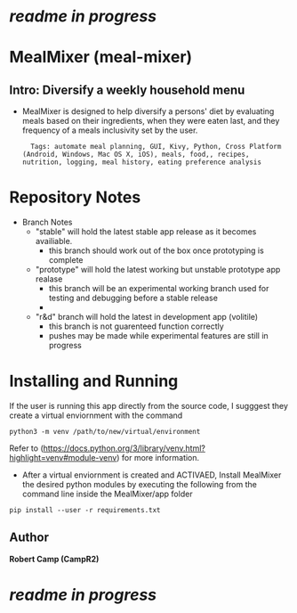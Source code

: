 
# ***readme in progress***
# MealMixer (meal-mixer)
## Intro: Diversify a weekly household menu

- MealMixer is designed to help diversify a persons' diet by evaluating
meals based on their ingredients, when they were eaten last, and they frequency
of a meals inclusivity set by the user.

        Tags: automate meal planning, GUI, Kivy, Python, Cross Platform (Android, Windows, Mac OS X, iOS), meals, food,, recipes, nutrition, logging, meal history, eating preference analysis
# Repository Notes
- Branch Notes
    - "stable" will hold the latest stable app release as it becomes availiable.
        - this branch should work out of the box once prototyping is complete
    - "prototype" will hold the latest working but unstable prototype app
realase
        - this branch will be an experimental working branch used for
    testing and debugging before a stable release
        -
    - "r&d" branch will hold the latest in development app (volitile)
        - this branch is not guarenteed function correctly
        - pushes may be made while experimental features are still in progress
# Installing and Running
If the user is running this app directly from the source code, I sugggest they
create a virtual enviornment with the command
```
python3 -m venv /path/to/new/virtual/environment
```

Refer to (https://docs.python.org/3/library/venv.html?highlight=venv#module-venv)
for more information.

- After a virtual enviornment is created and ACTIVAED, Install MealMixer the desired
python modules by executing the following from the command line inside the
MealMixer/app folder
```
pip install --user -r requirements.txt
```
## Author
**Robert Camp (CampR2)**
# ***readme in progress***
